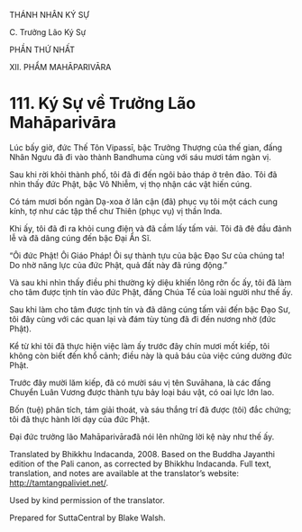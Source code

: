 THÁNH NHÂN KÝ SỰ

C. Trưởng Lão Ký Sự

PHẦN THỨ NHẤT

XII. PHẨM MAHĀPARIVĀRA

# 111\. Ký Sự về Trưởng Lão Mahāparivāra

Lúc bấy giờ, đức Thế Tôn Vipassī, bậc Trưởng Thượng của thế gian, đấng Nhân Ngưu đã đi vào thành Bandhuma cùng với sáu mươi tám ngàn vị.

Sau khi rời khỏi thành phố, tôi đã đi đến ngôi bảo tháp ở trên đảo. Tôi đã nhìn thấy đức Phật, bậc Vô Nhiễm, vị thọ nhận các vật hiến cúng.

Có tám mươi bốn ngàn Dạ-xoa ở lân cận (đã) phục vụ tôi một cách cung kính, tợ như các tập thể chư Thiên (phục vụ) vị thần Inda.

Khi ấy, tôi đã đi ra khỏi cung điện và đã cầm lấy tấm vải. Tôi đã đê đầu đảnh lễ và đã dâng cúng đến bậc Đại Ẩn Sĩ.

“Ôi đức Phật! Ôi Giáo Pháp! Ôi sự thành tựu của bậc Đạo Sư của chúng ta! Do nhờ năng lực của đức Phật, quả đất này đã rúng động.”

Và sau khi nhìn thấy điều phi thường kỳ diệu khiến lông rởn ốc ấy, tôi đã làm cho tâm được tịnh tín vào đức Phật, đấng Chúa Tể của loài người như thế ấy.

Sau khi làm cho tâm được tịnh tín và đã dâng cúng tấm vải đến bậc Đạo Sư, tôi đây cùng với các quan lại và đám tùy tùng đã đi đến nương nhờ (đức Phật).

Kể từ khi tôi đã thực hiện việc làm ấy trước đây chín mươi mốt kiếp, tôi không còn biết đến khổ cảnh; điều này là quả báu của việc cúng dường đức Phật.

Trước đây mười lăm kiếp, đã có mười sáu vị tên Suvāhana, là các đấng Chuyển Luân Vương được thành tựu bảy loại báu vật, có oai lực lớn lao.

Bốn (tuệ) phân tích, tám giải thoát, và sáu thắng trí đã được (tôi) đắc chứng; tôi đã thực hành lời dạy của đức Phật.

Đại đức trưởng lão Mahāparivārađã nói lên những lời kệ này như thế ấy.

Translated by Bhikkhu Indacanda, 2008. Based on the Buddha Jayanthi edition of the Pali canon, as corrected by Bhikkhu Indacanda. Full text, translation, and notes are available at the translator’s website: http://tamtangpaliviet.net/.

Used by kind permission of the translator.

Prepared for SuttaCentral by Blake Walsh.